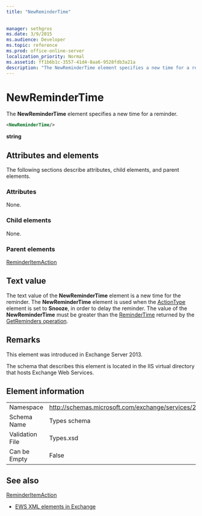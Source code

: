 ```yaml
---
title: "NewReminderTime"
 
 
manager: sethgros
ms.date: 3/9/2015
ms.audience: Developer
ms.topic: reference
ms.prod: office-online-server
localization_priority: Normal
ms.assetid: ff1b6b1c-3557-41d4-8aa6-9528fdb3a21a
description: "The NewReminderTime element specifies a new time for a reminder."
---
```


# NewReminderTime

The **NewReminderTime** element specifies a new time for a reminder. 
  
```XML
<NewReminderTime/>
```

 **string**
## Attributes and elements

The following sections describe attributes, child elements, and parent elements.
  
### Attributes

None.
  
### Child elements

None.
  
### Parent elements

[ReminderItemAction](reminderitemaction.md)
  
## Text value

The text value of the **NewReminderTime** element is a new time for the reminder. The **NewReminderTime** element is used when the [ActionType](actiontype-reminderactiontype.md) element is set to **Snooze**, in order to delay the reminder. The value of the **NewReminderTime** must be greater than the [ReminderTime](remindertime.md) returned by the [GetReminders operation](getreminders-operation.md).
  
## Remarks

This element was introduced in Exchange Server 2013.
  
The schema that describes this element is located in the IIS virtual directory that hosts Exchange Web Services.
  
## Element information

|||
|:-----|:-----|
|Namespace  <br/> |http://schemas.microsoft.com/exchange/services/2006/types  <br/> |
|Schema Name  <br/> |Types schema  <br/> |
|Validation File  <br/> |Types.xsd  <br/> |
|Can be Empty  <br/> |False  <br/> |
   
## See also



[ReminderItemAction](reminderitemaction.md)


- [EWS XML elements in Exchange](ews-xml-elements-in-exchange.md)

